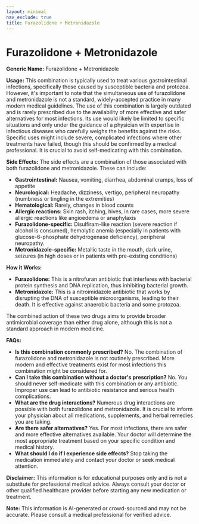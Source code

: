 ```yaml
---
layout: minimal
nav_exclude: true
title: Furazolidone + Metronidazole
---
```


# Furazolidone + Metronidazole

**Generic Name:** Furazolidone + Metronidazole

**Usage:** This combination is typically used to treat various gastrointestinal infections, specifically those caused by susceptible bacteria and protozoa.  However, it's important to note that the simultaneous use of furazolidone and metronidazole is not a standard, widely-accepted practice in many modern medical guidelines.  The use of this combination is largely outdated and is rarely prescribed due to the availability of more effective and safer alternatives for most infections. Its use would likely be limited to specific situations and only under the guidance of a physician with expertise in infectious diseases who carefully weighs the benefits against the risks.  Specific uses might include severe, complicated infections where other treatments have failed, though this should be confirmed by a medical professional.  It is crucial to avoid self-medicating with this combination.

**Side Effects:**  The side effects are a combination of those associated with both furazolidone and metronidazole. These can include:

* **Gastrointestinal:** Nausea, vomiting, diarrhea, abdominal cramps, loss of appetite
* **Neurological:** Headache, dizziness, vertigo, peripheral neuropathy (numbness or tingling in the extremities)
* **Hematological:**  Rarely, changes in blood counts
* **Allergic reactions:**  Skin rash, itching, hives, in rare cases, more severe allergic reactions like angioedema or anaphylaxis
* **Furazolidone-specific:**  Disulfiram-like reaction (severe reaction if alcohol is consumed), hemolytic anemia (especially in patients with glucose-6-phosphate dehydrogenase deficiency), peripheral neuropathy.
* **Metronidazole-specific:** Metallic taste in the mouth, dark urine, seizures (in high doses or in patients with pre-existing conditions)


**How it Works:**

* **Furazolidone:**  This is a nitrofuran antibiotic that interferes with bacterial protein synthesis and DNA replication, thus inhibiting bacterial growth.
* **Metronidazole:** This is a nitroimidazole antibiotic that works by disrupting the DNA of susceptible microorganisms, leading to their death.  It is effective against anaerobic bacteria and some protozoa.

The combined action of these two drugs aims to provide broader antimicrobial coverage than either drug alone, although this is not a standard approach in modern medicine.

**FAQs:**

* **Is this combination commonly prescribed?** No.  The combination of furazolidone and metronidazole is not routinely prescribed.  More modern and effective treatments exist for most infections this combination might be considered for.
* **Can I take this combination without a doctor's prescription?** No.  You should never self-medicate with this combination or any antibiotic.  Improper use can lead to antibiotic resistance and serious health complications.
* **What are the drug interactions?**  Numerous drug interactions are possible with both furazolidone and metronidazole. It is crucial to inform your physician about all medications, supplements, and herbal remedies you are taking.
* **Are there safer alternatives?** Yes.  For most infections, there are safer and more effective alternatives available. Your doctor will determine the most appropriate treatment based on your specific condition and medical history.
* **What should I do if I experience side effects?**  Stop taking the medication immediately and contact your doctor or seek medical attention.


**Disclaimer:** This information is for educational purposes only and is not a substitute for professional medical advice. Always consult your doctor or other qualified healthcare provider before starting any new medication or treatment.


**Note:** This information is AI-generated or crowd-sourced and may not be accurate. Please consult a medical professional for verified advice.